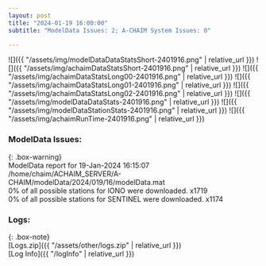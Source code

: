 ```yaml
---
layout: post
title: "2024-01-19 16:00:00"
subtitle: "ModelData Issues: 2; A-CHAIM System Issues: 0"

---
```


![]({{ "/assets/img/modelDataDataStatsShort-2401916.png" | relative_url }})
![]({{ "/assets/img/achaimDataStatsShort-2401916.png" | relative_url }})
![]({{ "/assets/img/achaimDataStatsLong00-2401916.png" | relative_url }})
![]({{ "/assets/img/achaimDataStatsLong01-2401916.png" | relative_url }})
![]({{ "/assets/img/achaimDataStatsLong02-2401916.png" | relative_url }})
![]({{ "/assets/img/modelDataDataStats-2401916.png" | relative_url }})
![]({{ "/assets/img/modelDataStationStats-2401916.png" | relative_url }})
![]({{ "/assets/img/achaimRunTime-2401916.png" | relative_url }})


### ModelData Issues:  
  
{: .box-warning}  
 ModelData report for 19-Jan-2024 16:15:07   
 /home/chaim/ACHAIM_SERVER/A-CHAIM/modelData/2024/019/16/modelData.mat   
 0% of all possible stations for IONO were downloaded. x1719   
 0% of all possible stations for SENTINEL were downloaded. x1174   
  


### Logs:  
  
{: .box-note}  
[Logs.zip]({{ "/assets/other/logs.zip" | relative_url }})  
[Log Info]({{ "/logInfo" | relative_url }})  
